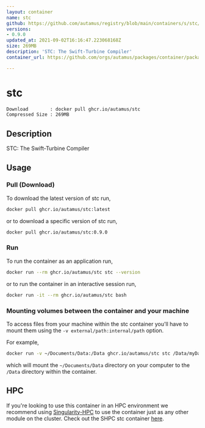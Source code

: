 ```yaml
---
layout: container
name: stc
github: https://github.com/autamus/registry/blob/main/containers/s/stc/spack.yaml
versions:
- 0.9.0
updated_at: 2021-09-02T16:16:47.223068168Z
size: 269MB
description: 'STC: The Swift-Turbine Compiler'
container_url: https://github.com/orgs/autamus/packages/container/package/stc

---
```

# stc
```bash 
Download        : docker pull ghcr.io/autamus/stc
Compressed Size : 269MB
```

## Description
STC: The Swift-Turbine Compiler

## Usage
### Pull (Download)
To download the latest version of stc run,

```bash
docker pull ghcr.io/autamus/stc:latest
```

or to download a specific version of stc run,

```bash
docker pull ghcr.io/autamus/stc:0.9.0
```
### Run
To run the container as an application run,
```bash
docker run --rm ghcr.io/autamus/stc stc --version
```

or to run the container in an interactive session run,
```bash
docker run -it --rm ghcr.io/autamus/stc bash
```

### Mounting volumes between the container and your machine
To access files from your machine within the stc container you'll have to mount them using the `-v external/path:internal/path` option.

For example,
```bash
docker run -v ~/Documents/Data:/Data ghcr.io/autamus/stc stc /Data/myData.csv
```
which will mount the `~/Documents/Data` directory on your computer to the `/Data` directory within the container.

## HPC
If you're looking to use this container in an HPC environment we recommend using [Singularity-HPC](https://singularity-hpc.readthedocs.io) to use the container just as any other module on the cluster. Check out the SHPC stc container [here](https://singularityhub.github.io/singularity-hpc/r/ghcr.io-autamus-stc/).